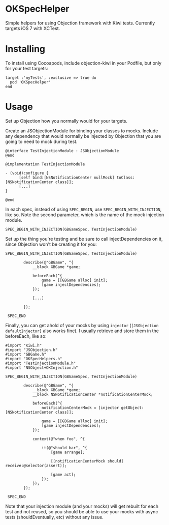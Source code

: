 OKSpecHelper
==============

Simple helpers for using Objection framework with Kiwi tests.
Currently targets iOS 7 with XCTest.

# Installing
To install using Cocoapods, include objection-kiwi in your Podfile, but only for your test targets:

```
target :'myTests', :exclusive => true do
  pod 'OKSpecHelper'
end
```

# Usage
Set up Objection how you normally would for your targets. 

Create an JSObjectionModule for binding your classes to mocks. Include any dependency that would normally be injected by Objection that you are going to need to mock during test.

```
@interface TestInjectionModule : JSObjectionModule
@end

@implementation TestInjectionModule

- (void)configure {
      [self bind:[NSNotificationCenter nullMock] toClass:[NSNotificationCenter class]];
      [...]
}

@end
```

In each spec, instead of using ```SPEC_BEGIN```, use ```SPEC_BEGIN_WITH_INJECTION```, like so. Note the second parameter, which is the name of the mock injection module.

```
SPEC_BEGIN_WITH_INJECTION(GBGameSpec, TestInjectionModule)
```

Set up the thing you're testing and be sure to call injectDependencies on it, since Objection won't be creating it for you:

```
SPEC_BEGIN_WITH_INJECTION(GBGameSpec, TestInjectionModule)

        describe(@"GBGame", ^{
            __block GBGame *game;

            beforeEach(^{
                game = [[GBGame alloc] init];
                [game injectDependencies];
            });

            [...]

        });

 SPEC_END
```

Finally, you can get ahold of your mocks by using ```injector``` (```[JSObjection defaultInjector]``` also works fine). I usually retrieve and store them in the beforeEach, like so:

```
#import "Kiwi.h"
#import "JSObjection.h"
#import "GBGame.h"
#import "OKSpecHelpers.h"
#import "TestInjectionModule.h"
#import "NSObject+OKInjection.h"

SPEC_BEGIN_WITH_INJECTION(GBGameSpec, TestInjectionModule)

        describe(@"GBGame", ^{
            __block GBGame *game;
            __block NSNotificationCenter *notificationCenterMock;

            beforeEach(^{
                notificationCenterMock = [injector getObject:[NSNotificationCenter class]];

                game = [[GBGame alloc] init];
                [game injectDependencies];
            });

            context(@"when foo", ^{

                it(@"should bar", ^{
                    [game arrange];

                    [[notificationCenterMock should] receive:@selector(assert)];

                    [game act];
                });
            });
        });

 SPEC_END
```

Note that your injection module (and your mocks) will get rebuilt for each test and not reused, so you should be able to use your mocks with async tests (shouldEventually, etc) without any issue.
